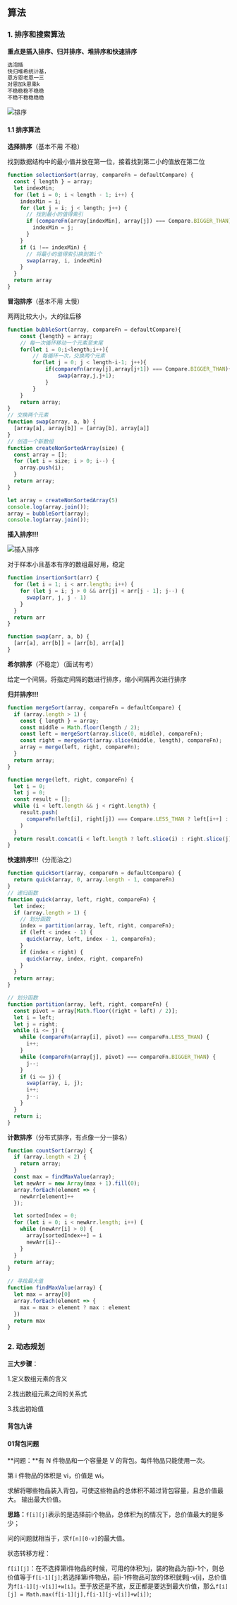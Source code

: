 ## 算法

### 1. 排序和搜索算法

**重点是插入排序、归并排序、堆排序和快速排序**

```markdown
选泡插
快归堆希统计基，
恩方恩老恩一三
对恩加k恩乘k
不稳稳稳不稳稳
不稳不稳稳稳稳
```

![排序](/assets/算法/排序.png)

#### 1.1 排序算法

**选择排序**（基本不用 不稳）

找到数据结构中的最小值并放在第一位，接着找到第二小的值放在第二位

```js
function selectionSort(array, compareFn = defaultCompare) {
  const { length } = array;
  let indexMin;
  for (let i = 0; i < length - 1; i++) {
    indexMin = i;
    for (let j = i; j < length; j++) {
      // 找到最小的值得索引
      if (compareFn(array[indexMin], array[j]) === Compare.BIGGER_THAN) {
        indexMin = j;
      }
    }
    if (i !== indexMin) {
      // 将最小的值得索引换到第i个
      swap(array, i, indexMin)
    }
  }
  return array
}

```

**冒泡排序**（基本不用 太慢）

两两比较大小，大的往后移

```js
function bubbleSort(array, compareFn = defaultCompare){
    const {length} = array;
    // 每一次循环移动一个元素至末尾
    for(let i = 0;i<length;i++){
        // 每循环一次，交换两个元素
        for(let j = 0; j < length-i-1; j++){
            if(compareFn(array[j],array[j+1]) === Compare.BIGGER_THAN){
                swap(array,j,j+1);
            }
        }
    }
    return array;
}
// 交换两个元素
function swap(array, a, b) {
  [array[a], array[b]] = [array[b], array[a]]
}
// 创造一个新数组
function createNonSortedArray(size) {
  const array = [];
  for (let i = size; i > 0; i--) {
    array.push(i);
  }
  return array;
}

let array = createNonSortedArray(5)
console.log(array.join());
array = bubbleSort(array);
console.log(array.join());
```

**插入排序!!!**

![插入排序](/assets/算法/插入排序.png)

对于样本小且基本有序的数组最好用，稳定

```js
function insertionSort(arr) {
  for (let i = 1; i < arr.length; i++) {
    for (let j = i; j > 0 && arr[j] < arr[j - 1]; j--) {
      swap(arr, j, j - 1)
    }
  }
  return arr
}

function swap(arr, a, b) {
  [arr[a], arr[b]] = [arr[b], arr[a]]
}
```

**希尔排序**（不稳定）（面试有考）

给定一个间隔，将指定间隔的数进行排序，缩小间隔再次进行排序

**归并排序!!!**

```js
function mergeSort(array, compareFn = defaultCompare) {
  if (array.length > 1) {
    const { length } = array;
    const middle = Math.floor(length / 2);
    const left = mergeSort(array.slice(0, middle), compareFn);
    const right = mergeSort(array.slice(middle, length), compareFn);
    array = merge(left, right, compareFn);
  }
  return array;
}

function merge(left, right, compareFn) {
  let i = 0;
  let j = 0;
  const result = [];
  while (i < left.length && j < right.length) {
    result.push(
      compareFn(left[i], right[j]) === Compare.LESS_THAN ? left[i++] : right[j++]
    )
  }
  return result.concat(i < left.length ? left.slice(i) : right.slice(j));
} 
```

**快速排序!!!**（分而治之）

```js
function quickSort(array, compareFn = defaultCompare) {
  return quick(array, 0, array.length - 1, compareFn)
}
// 递归函数
function quick(array, left, right, compareFn) {
  let index;
  if (array.length > 1) {
    // 划分函数
    index = partition(array, left, right, compareFn);
    if (left < index - 1) {
      quick(array, left, index - 1, compareFn);
    }
    if (index < right) {
      quick(array, index, right, compareFn)
    }
  }
  return array;
}

// 划分函数
function partition(array, left, right, compareFn) {
  const pivot = array[Math.floor((right + left) / 2)];
  let i = left;
  let j = right;
  while (i <= j) {
    while (compareFn(array[i], pivot) === compareFn.LESS_THAN) {
      i++;
    }
    while (compareFn(array[j], pivot) === compareFn.BIGGER_THAN) {
      j--;
    }
    if (i <= j) {
      swap(array, i, j);
      i++;
      j--;
    }
  }
  return i;
}
```

**计数排序**（分布式排序，有点像一分一排名）

```js
function countSort(array) {
  if (array.length < 2) {
    return array;
  }
  const max = findMaxValue(array);
  let newArr = new Array(max + 1).fill(0);
  array.forEach(element => {
    newArr[element]++
  });

  let sortedIndex = 0;
  for (let i = 0; i < newArr.length; i++) {
    while (newArr[i] > 0) {
      array[sortedIndex++] = i
      newArr[i]--
    }
  }
  return array;
}

// 寻找最大值
function findMaxValue(array) {
  let max = array[0]
  array.forEach(element => {
    max = max > element ? max : element
  })
  return max
}
```

### 2. 动态规划

**三大步骤**：

1.定义数组元素的含义

2.找出数组元素之间的关系式

3.找出初始值	

#### 背包九讲

#### 01背包问题

**问题：**有 N 件物品和一个容量是 V 的背包。每件物品只能使用一次。

第 i 件物品的体积是 vi，价值是 wi。

求解将哪些物品装入背包，可使这些物品的总体积不超过背包容量，且总价值最大。
输出最大价值。

**思路：**`f[i][j]`表示的是选择前i个物品，总体积为j的情况下，总价值最大的是多少；

问的问题就相当于，求`f[n][0-v]`的最大值。

状态转移方程：

`f[i][j]`：在不选择第i件物品的时候，可用的体积为j，装的物品为前i-1个，则总价值等于`f[i-1][j]`;若选择第i件物品，前i-1件物品可放的体积就剩j-v[i]，总价值为`f[i-1][j-v[i]]+w[i]`。至于放还是不放，反正都是要达到最大价值，那么`f[i][j] = Math.max(f[i-1][j],f[i-1][j-v[i]]+w[i])`;
